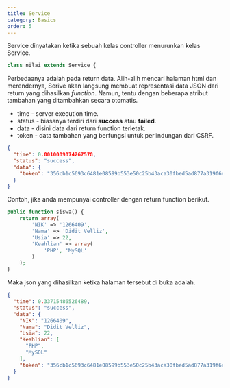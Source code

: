 ```yaml
---
title: Service
category: Basics
order: 5
---
```


Service dinyatakan ketika sebuah kelas controller menurunkan kelas Service.

```php
class nilai extends Service {
```

Perbedaanya adalah pada return data. Alih-alih mencari halaman html dan merendernya, Serive akan langsung membuat representasi data JSON dari return yang dihasilkan *function*.
Namun, tentu dengan beberapa atribut tambahan yang ditambahkan secara otomatis.

* time   - server execution time.
* status - biasanya terdiri dari **success** atau **failed**.
* data   - disini data dari return function terletak.
* token  - data tambahan yang berfungsi untuk perlindungan dari CSRF.

```json
{
  "time": 0.0010089874267578,
  "status": "success",
  "data": {
    "token": "356cb1c5693c6481e08599b553e50c25b43aca30fbed5ad877a319f6eb7d7a42"
  }
}
```

Contoh, jika anda mempunyai controller dengan return function berikut.

```php
public function siswa() {
    return array(
        'NIK' => '1266409',
        'Nama' => 'Didit Velliz',
        'Usia' => 22,
        'Keahlian' => array(
            'PHP', 'MySQL'
        )
    );
}
```

Maka json yang dihasilkan ketika halaman tersebut di buka adalah.

```json
{
  "time": 0.33715486526489,
  "status": "success",
  "data": {
    "NIK": "1266409",
    "Nama": "Didit Velliz",
    "Usia": 22,
    "Keahlian": [
      "PHP",
      "MySQL"
    ],
    "token": "356cb1c5693c6481e08599b553e50c25b43aca30fbed5ad877a319f6eb7d7a42"
  }
}
```